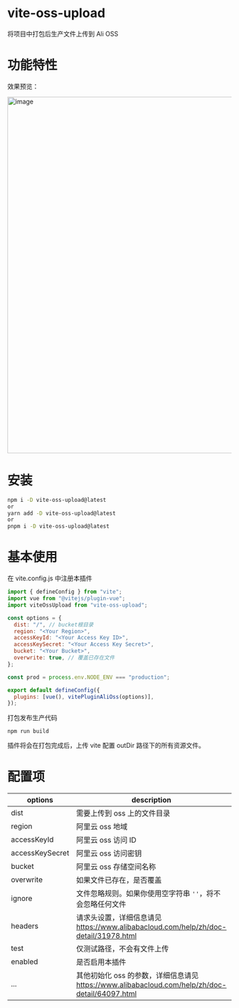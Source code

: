 # vite-oss-upload

将项目中打包后生产文件上传到 Ali OSS

# 功能特性

效果预览：

<img width="800" alt="image" src="https://github.com/chendaleiQ/vite-oss-upload/assets/145096764/dedc6423-c4f3-4518-ba02-43ed2582f672">

# 安装

```bash
npm i -D vite-oss-upload@latest
or
yarn add -D vite-oss-upload@latest
or
pnpm i -D vite-oss-upload@latest

```

# 基本使用

在 vite.config.js 中注册本插件

```javascript
import { defineConfig } from "vite";
import vue from "@vitejs/plugin-vue";
import viteOssUpload from "vite-oss-upload";

const options = {
  dist: "/", // bucket根目录
  region: "<Your Region>",
  accessKeyId: "<Your Access Key ID>",
  accessKeySecret: "<Your Access Key Secret>",
  bucket: "<Your Bucket>",
  overwrite: true, // 覆盖已存在文件
};

const prod = process.env.NODE_ENV === "production";

export default defineConfig({
  plugins: [vue(), vitePluginAliOss(options)],
});
```

打包发布生产代码

```
npm run build
```

插件将会在打包完成后，上传 vite 配置 outDir 路径下的所有资源文件。

# 配置项

| options         | description                                                                                    | type    | default       |
| --------------- | ---------------------------------------------------------------------------------------------- | ------- | ------------- |
| dist            | 需要上传到 oss 上的文件目录                                                                    | string  |               |
| region          | 阿里云 oss 地域                                                                                | string  |               |
| accessKeyId     | 阿里云 oss 访问 ID                                                                             | string  |               |
| accessKeySecret | 阿里云 oss 访问密钥                                                                            | string  |               |
| bucket          | 阿里云 oss 存储空间名称                                                                        | string  |               |
| overwrite       | 如果文件已存在，是否覆盖                                                                       | boolean | false         |
| ignore          | 文件忽略规则。如果你使用空字符串 `''`，将不会忽略任何文件                                      | boolean | `'**/*.html'` |
| headers         | 请求头设置，详细信息请见 https://www.alibabacloud.com/help/zh/doc-detail/31978.html            | object  | {}            |
| test            | 仅测试路径，不会有文件上传                                                                     | boolean | false         |
| enabled         | 是否启用本插件                                                                                 | boolean | true          |
| ...             | 其他初始化 oss 的参数，详细信息请见 https://www.alibabacloud.com/help/zh/doc-detail/64097.html | any     |               |
